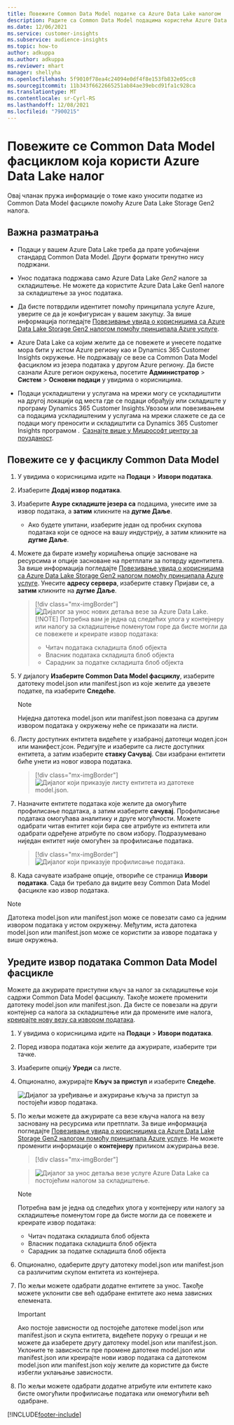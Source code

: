 ```yaml
---
title: Повежите Common Data Model податке са Azure Data Lake налогом
description: Радите са Common Data Model подацима користећи Azure Data Lake Storage.
ms.date: 12/06/2021
ms.service: customer-insights
ms.subservice: audience-insights
ms.topic: how-to
author: adkuppa
ms.author: adkuppa
ms.reviewer: mhart
manager: shellyha
ms.openlocfilehash: 5f9010f78ea4c24094e0df4f8e153fb832e05cc8
ms.sourcegitcommit: 11b343f6622665251ab84ae39ebcd91fa1c928ca
ms.translationtype: MT
ms.contentlocale: sr-Cyrl-RS
ms.lasthandoff: 12/08/2021
ms.locfileid: "7900215"
---
```

# <a name="connect-to-a-common-data-model-folder-using-an-azure-data-lake-account"></a>Повежите се Common Data Model фасциклом која користи Azure Data Lake налог

Овај чланак пружа информације о томе како уносити податке из Common Data Model фасцикле помоћу Azure Data Lake Storage Gen2 налога.

## <a name="important-considerations"></a>Важна разматрања

- Подаци у вашем Azure Data Lake треба да прате уобичајени стандард Common Data Model. Други формати тренутно нису подржани.

- Унос података подржава само Azure Data Lake *Gen2* налоге за складиштење. Не можете да користите Azure Data Lake Gen1 налоге за складиштење за унос података.

- Да бисте потврдили идентитет помоћу принципала услуге Azure, уверите се да је конфигурисан у вашем закупцу. За више информација погледајте [Повезивање увида о корисницима са Azure Data Lake Storage Gen2 налогом помоћу принципала Azure услуге](connect-service-principal.md).

- Azure Data Lake са којим желите да се повежете и унесете податке мора бити у истом Azure региону као и Dynamics 365 Customer Insights окружење. Не подржавају се везе са Common Data Model фасциклом из језера података у другом Azure региону. Да бисте сазнали Azure регион окружења, посетите **Администратор** > **Систем** > **Основни подаци** у увидима о корисницима.

- Подаци ускладиштени у услугама на мрежи могу се ускладиштити на другој локацији од места где се подаци обрађују или складиште у програму Dynamics 365 Customer Insights.Увозом или повезивањем са подацима ускладиштеним у услугама на мрежи слажете се да се подаци могу преносити и складиштити са Dynamics 365 Customer Insights програмом .  [Сазнајте више у Мицрософт центру за поузданост](https://www.microsoft.com/trust-center).

## <a name="connect-to-a-common-data-model-folder"></a>Повежите се у фасциклу Common Data Model

1. У увидима о корисницима идите на **Подаци** > **Извори података**.

1. Изаберите **Додај извор података**.

1. Изаберите **Азуре складиште језера са** подацима, унесите име за извор података, а **затим** кликните на **дугме Даље**.

   - Ако будете упитани, изаберите један од пробних скупова података који се односе на вашу индустрију, а затим кликните на **дугме Даље**. 

1. Можете да бирате између коришћења опције засноване на ресурсима и опције засноване на претплати за потврду идентитета. За више информација погледајте [Повезивање увида о корисницима са Azure Data Lake Storage Gen2 налогом помоћу принципала Azure услуге](connect-service-principal.md). Унесите **адресу сервера**, изаберите ставку Пријави се, а **затим** кликните на **дугме Даље**.
   > [!div class="mx-imgBorder"]
   > ![Дијалог за унос нових детаља везе за Azure Data Lake.](media/enter-new-storage-details.png)
   > [!NOTE]
   > Потребна вам је једна од следећих улога у контејнеру или налогу за складиштење поменутом горе да бисте могли да се повежете и креирате извор података:
   >  - Читач података складишта блоб објекта
   >  - Власник података складишта блоб објекта
   >  - Сарадник за податке складишта блоб објекта

1. У дијалогу **Изаберите Common Data Model фасциклу**, изаберите датотеку model.json или manifest.json из које желите да увезете податке, па изаберите **Следеће**.
   > [!NOTE]
   > Ниједна датотека model.json или manifest.json повезана са другим извором података у окружењу неће се приказати на листи.

1. Листу доступних ентитета видећете у изабраној датотеци модел.јсон или манифест.јсон. Редигујте и изаберите са листе доступних ентитета, а затим изаберите **ставку Сачувај**. Сви изабрани ентитети биће унети из новог извора података.
   > [!div class="mx-imgBorder"]
   > ![Дијалог који приказује листу ентитета из датотеке model.json.](media/review-entities.png)

8. Назначите ентитете података које желите да омогућите профилисање података, а затим изаберите **сачувај**. Профилисање података омогућава аналитику и друге могућности. Можете одабрати читав ентитет који бира све атрибуте из ентитета или одабрати одређене атрибуте по свом избору. Подразумевано ниједан ентитет није омогућен за профилисање података.
   > [!div class="mx-imgBorder"]
   > ![Дијалог који приказује профилисање података.](media/dataprofiling-entities.png)

9. Када сачувате изабране опције, отвориће се страница **Извори података**. Сада би требало да видите везу Common Data Model фасцикле као извор података.

> [!NOTE]
> Датотека model.json или manifest.json може се повезати само са једним извором података у истом окружењу. Међутим, иста датотека model.json или manifest.json може се користити за изворе података у више окружења.

## <a name="edit-a-common-data-model-folder-data-source"></a>Уредите извор података Common Data Model фасцикле

Можете да ажурирате приступни кључ за налог за складиштење који садржи Common Data Model фасциклу. Такође можете променити датотеку model.json или manifest.json. Да бисте се повезали на други контејнер са налога за складиштење или да промените име налога, [креирајте нову везу са извором података](#connect-to-a-common-data-model-folder).

1. У увидима о корисницима идите на **Подаци** > **Извори података**.

2. Поред извора података који желите да ажурирате, изаберите три тачке.

3. Изаберите опцију **Уреди** са листе.

4. Опционално, ажурирајте **Кључ за приступ** и изаберите **Следеће**.

   ![Дијалог за уређивање и ажурирање кључа за приступ за постојећи извор података.](media/edit-access-key.png)

5. По жељи можете да ажурирате са везе кључа налога на везу засновану на ресурсима или претплати. За више информација погледајте [Повезивање увида о корисницима са Azure Data Lake Storage Gen2 налогом помоћу принципала Azure услуге](connect-service-principal.md). Не можете променити информације о **контејнеру** приликом ажурирања везе.
   > [!div class="mx-imgBorder"]

   > ![Дијалог за унос детаља везе услуге Azure Data Lake са постојећим налогом за складиштење.](media/enter-existing-storage-details.png)

   > [!NOTE]
   > Потребна вам је једна од следећих улога у контејнеру или налогу за складиштење поменутом горе да бисте могли да се повежете и креирате извор података:
   >  - Читач података складишта блоб објекта
   >  - Власник података складишта блоб објекта
   >  - Сарадник за податке складишта блоб објекта


6. Опционално, одаберите другу датотеку model.json или manifest.json са различитим скупом ентитета из контејнера.

7. По жељи можете одабрати додатне ентитете за унос. Такође можете уклонити све већ одабране ентитете ако нема зависних елемената.

   > [!IMPORTANT]
   > Ако постоје зависности од постојеће датотеке model.json или manifest.json и скупа ентитета, видећете поруку о грешци и не можете да изаберете другу датотеку model.json или manifest.json. Уклоните те зависности пре промене датотеке model.json или manifest.json или креирајте нови извор података са датотеком model.json или manifest.json коју желите да користите да бисте избегли уклањање зависности.

8. По жељи можете одабрати додатне атрибуте или ентитете како бисте омогућили профилисање података или онемогућили већ одабране.   


[!INCLUDE[footer-include](../includes/footer-banner.md)]
